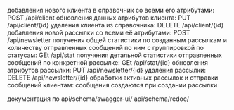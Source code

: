 добавления нового клиента в справочник со всеми его атрибутами:
POST /api/client
обновления данных атрибутов клиента:
PUT /api/client/{id}
удаления клиента из справочника:
DELETE /api/client/{id}
добавления новой рассылки со всеми её атрибутами:
POST /api/newsletter
получения общей статистики по созданным рассылкам и количеству отправленных сообщений по ним с группировкой по статусам:
GEt /api/stat
получения детальной статистики отправленных сообщений по конкретной рассылке:
GEt /api/stat/{id}
обновления атрибутов рассылки:
PUT /api/newsletter/{id}
удаления рассылки:
DELETE /api/newsletter/{id}
обработки активных рассылок и отправки сообщений клиентам:
сообщения создаются при создании рассылки

документация по api/schema/swagger-ui/
                api/schema/redoc/
                
